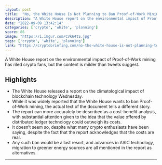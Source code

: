 ```yaml
---
layout: post
title:  "No, the White House Is Not Planning to Ban Proof-of-Work Mining"
description: "A White House report on the environmental impact of Proof-of-Work mining has riled crypto fans, but the content is milder than tweets suggest."
date: "2022-09-09 13:42:14"
categories: ['crypto', 'white', 'planning']
score: 86
image: "https://i.imgur.com/CVk64tS.jpg"
tags: ['crypto', 'white', 'planning']
link: "https://cryptobriefing.com/no-the-white-house-is-not-planning-to-ban-proof-of-work/"
---
```


A White House report on the environmental impact of Proof-of-Work mining has riled crypto fans, but the content is milder than tweets suggest.

## Highlights

- The White House released a report on the climatological impact of blockchain technology Wednesday.
- While it was widely reported that the White House wants to ban Proof-of-Work mining, the actual text of the document tells a different story.
- The report can more accurately be described as a cost-benefit analysis, with substantial attention given to the idea that the value offered by distributed ledger technology could outweigh its costs.
- It doesn’t seem so, despite what many crypto enthusiasts have been saying, despite the fact that the report acknowledges that the costs are real.
- Any such ban would be a last resort, and advances in ASIC technology, migration to greener energy sources are all mentioned in the report as alternatives.

---
